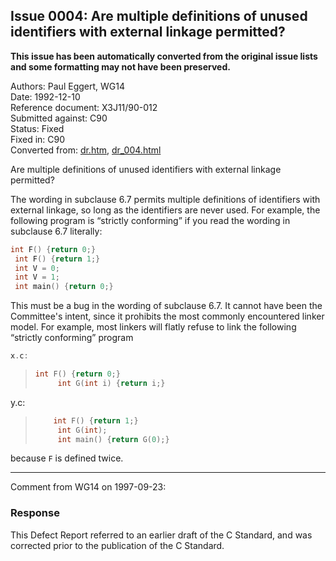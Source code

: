 ## Issue 0004: Are multiple definitions of unused identifiers with external linkage permitted?

**This issue has been automatically converted from the original issue lists and some formatting may not have been preserved.**

Authors: Paul Eggert, WG14  
Date: 1992-12-10  
Reference document: X3J11/90-012  
Submitted against: C90  
Status: Fixed  
Fixed in: C90  
Converted from: [dr.htm](https://www.open-std.org/jtc1/sc22/wg14/www/docs/dr.htm), [dr_004.html](https://www.open-std.org/jtc1/sc22/wg14/www/docs/dr_004.html)

Are multiple definitions of unused identifiers with external linkage permitted?

The wording in subclause 6.7 permits multiple definitions of identifiers with
external linkage, so long as the identifiers are never used. For example, the
following program is “strictly conforming” if you read the wording in subclause
6.7 literally:

```c
int F() {return 0;}
 int F() {return 1;}
 int V = 0;
 int V = 1;
 int main() {return 0;}
```

This must be a bug in the wording of subclause 6.7. It cannot have been the
Committee's intent, since it prohibits the most commonly encountered linker
model. For example, most linkers will flatly refuse to link the following
“strictly conforming” program

```c
x.c:
```

> ```c
> int F() {return 0;}
>      int G(int i) {return i;}
> ```

y.c:

> ```c
>     int F() {return 1;}
>      int G(int);
>      int main() {return G(0);}
> ```

because `F` is defined twice.

---

Comment from WG14 on 1997-09-23:

### Response

This Defect Report referred to an earlier draft of the C Standard, and was
corrected prior to the publication of the C Standard.
